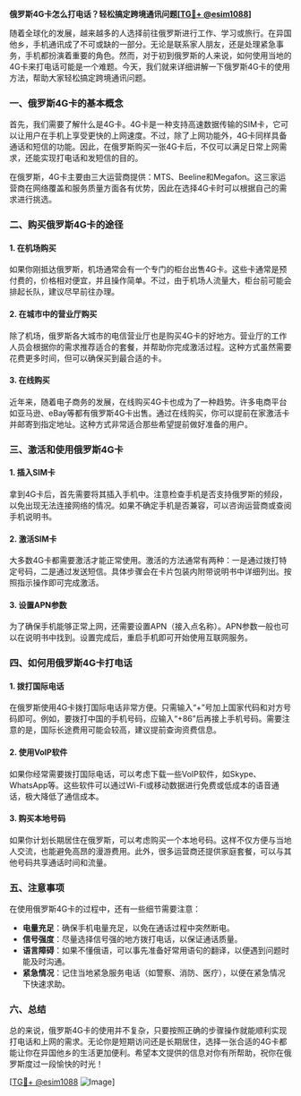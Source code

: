 **俄罗斯4G卡怎么打电话？轻松搞定跨境通讯问题[[TG💪+ @esim1088](https://t.me/s/esim1088)]**

随着全球化的发展，越来越多的人选择前往俄罗斯进行工作、学习或旅行。在异国他乡，手机通讯成了不可或缺的一部分。无论是联系家人朋友，还是处理紧急事务，手机都扮演着重要的角色。然而，对于初到俄罗斯的人来说，如何使用当地的4G卡来打电话可能是一个难题。今天，我们就来详细讲解一下俄罗斯4G卡的使用方法，帮助大家轻松搞定跨境通讯问题。

### 一、俄罗斯4G卡的基本概念

首先，我们需要了解什么是4G卡。4G卡是一种支持高速数据传输的SIM卡，它可以让用户在手机上享受更快的上网速度。不过，除了上网功能外，4G卡同样具备通话和短信的功能。因此，在俄罗斯购买一张4G卡后，不仅可以满足日常上网需求，还能实现打电话和发短信的目的。

在俄罗斯，4G卡主要由三大运营商提供：MTS、Beeline和Megafon。这三家运营商在网络覆盖和服务质量方面各有优势，因此在选择4G卡时可以根据自己的需求进行挑选。

### 二、购买俄罗斯4G卡的途径

#### 1. 在机场购买

如果你刚抵达俄罗斯，机场通常会有一个专门的柜台出售4G卡。这些卡通常是预付费的，价格相对便宜，并且操作简单。不过，由于机场人流量大，柜台前可能会排起长队，建议尽早前往办理。

#### 2. 在城市中的营业厅购买

除了机场，俄罗斯各大城市的电信营业厅也是购买4G卡的好地方。营业厅的工作人员会根据你的需求推荐适合的套餐，并帮助你完成激活过程。这种方式虽然需要花费更多时间，但可以确保买到最合适的卡。

#### 3. 在线购买

近年来，随着电子商务的发展，在线购买4G卡也成为了一种趋势。许多电商平台如亚马逊、eBay等都有俄罗斯4G卡出售。通过在线购买，你可以提前在家激活卡并邮寄到指定地址。这种方式非常适合那些希望提前做好准备的用户。

### 三、激活和使用俄罗斯4G卡

#### 1. 插入SIM卡

拿到4G卡后，首先需要将其插入手机中。注意检查手机是否支持俄罗斯的频段，以免出现无法连接网络的情况。如果不确定手机是否兼容，可以咨询运营商或查阅手机说明书。

#### 2. 激活SIM卡

大多数4G卡都需要激活才能正常使用。激活的方法通常有两种：一是通过拨打特定号码，二是通过发送短信。具体步骤会在卡片包装内附带说明书中详细列出。按照指示操作即可完成激活。

#### 3. 设置APN参数

为了确保手机能够正常上网，还需要设置APN（接入点名称）。APN参数一般也可以在说明书中找到。设置完成后，重启手机即可开始使用互联网服务。

### 四、如何用俄罗斯4G卡打电话

#### 1. 拨打国际电话

在俄罗斯使用4G卡拨打国际电话非常方便。只需输入“+”号加上国家代码和对方号码即可。例如，要拨打中国的手机号码，应输入“+86”后再接上手机号码。需要注意的是，国际长途费用可能会较高，建议提前查询资费信息。

#### 2. 使用VoIP软件

如果你经常需要拨打国际电话，可以考虑下载一些VoIP软件，如Skype、WhatsApp等。这些软件可以通过Wi-Fi或移动数据进行免费或低成本的语音通话，极大降低了通信成本。

#### 3. 购买本地号码

如果你计划长期居住在俄罗斯，可以考虑购买一个本地号码。这样不仅方便与当地人交流，也能避免高昂的漫游费用。此外，很多运营商还提供家庭套餐，可以与其他号码共享通话时间和流量。

### 五、注意事项

在使用俄罗斯4G卡的过程中，还有一些细节需要注意：

- **电量充足**：确保手机电量充足，以免在通话过程中突然断电。
- **信号强度**：尽量选择信号强的地方拨打电话，以保证通话质量。
- **语言障碍**：如果不懂俄语，可以事先准备好常用语句的翻译，以便遇到问题时能及时沟通。
- **紧急情况**：记住当地紧急服务电话（如警察、消防、医疗），以便在紧急情况下快速求助。

### 六、总结

总的来说，俄罗斯4G卡的使用并不复杂，只要按照正确的步骤操作就能顺利实现打电话和上网的需求。无论你是短期访问还是长期居住，选择一张合适的4G卡都能让你在异国他乡的生活更加便利。希望本文提供的信息对你有所帮助，祝你在俄罗斯度过一段愉快的时光！

[[TG💪+ @esim1088](https://t.me/s/esim1088) ![Image](https://i.postimg.cc/4NQfJmqS/Snipaste-2025-05-13-00-14-12.png)]